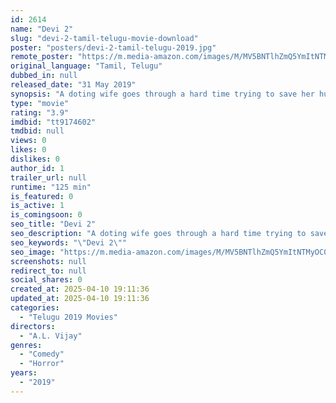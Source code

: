 ```yaml
---
id: 2614
name: "Devi 2"
slug: "devi-2-tamil-telugu-movie-download"
poster: "posters/devi-2-tamil-telugu-2019.jpg"
remote_poster: "https://m.media-amazon.com/images/M/MV5BNTlhZmQ5YmItNTMyOC00M2Q3LWFjOGEtN2Y4ZjY5YjU2OTI0XkEyXkFqcGdeQXVyMTEzNzg0Mjkx._V1_SX300.jpg"
original_language: "Tamil, Telugu"
dubbed_in: null
released_date: "31 May 2019"
synopsis: "A doting wife goes through a hard time trying to save her husband who is possessed by two spirits."
type: "movie"
rating: "3.9"
imdbid: "tt9174602"
tmdbid: null
views: 0
likes: 0
dislikes: 0
author_id: 1
trailer_url: null
runtime: "125 min"
is_featured: 0
is_active: 1
is_comingsoon: 0
seo_title: "Devi 2"
seo_description: "A doting wife goes through a hard time trying to save her husband who is possessed by two spirits."
seo_keywords: "\"Devi 2\""
seo_image: "https://m.media-amazon.com/images/M/MV5BNTlhZmQ5YmItNTMyOC00M2Q3LWFjOGEtN2Y4ZjY5YjU2OTI0XkEyXkFqcGdeQXVyMTEzNzg0Mjkx._V1_SX300.jpg"
screenshots: null
redirect_to: null
social_shares: 0
created_at: 2025-04-10 19:11:36
updated_at: 2025-04-10 19:11:36
categories:
  - "Telugu 2019 Movies"
directors:
  - "A.L. Vijay"
genres:
  - "Comedy"
  - "Horror"
years:
  - "2019"
---
```

